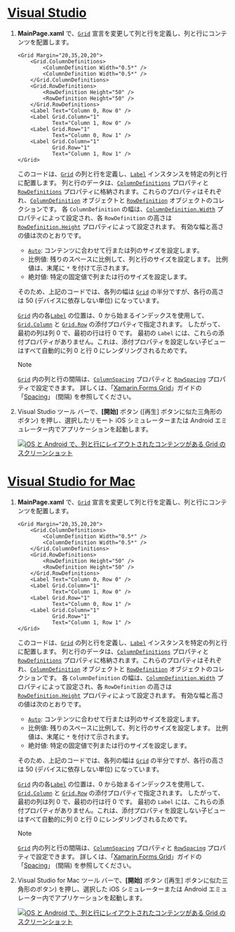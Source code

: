 # <a name="visual-studiotabvswin"></a>[Visual Studio](#tab/vswin)

1. **MainPage.xaml** で、[`Grid`](xref:Xamarin.Forms.Grid) 宣言を変更して列と行を定義し、列と行にコンテンツを配置します。

    ```xaml
    <Grid Margin="20,35,20,20">
        <Grid.ColumnDefinitions>
            <ColumnDefinition Width="0.5*" />
            <ColumnDefinition Width="0.5*" />
        </Grid.ColumnDefinitions>
        <Grid.RowDefinitions>
            <RowDefinition Height="50" />
            <RowDefinition Height="50" />
        </Grid.RowDefinitions>
        <Label Text="Column 0, Row 0" />
        <Label Grid.Column="1"
               Text="Column 1, Row 0" />
        <Label Grid.Row="1"
               Text="Column 0, Row 1" />
        <Label Grid.Column="1"
               Grid.Row="1"
               Text="Column 1, Row 1" />
    </Grid>
    ```

    このコードは、[`Grid`](xref:Xamarin.Forms.Grid) の列と行を定義し、[`Label`](xref:Xamarin.Forms.Label) インスタンスを特定の列と行に配置します。 列と行のデータは、[`ColumnDefinitions`](xref:Xamarin.Forms.Grid.ColumnDefinitions) プロパティと [`RowDefinitions`](xref:Xamarin.Forms.Grid.RowDefinitions) プロパティに格納されます。これらのプロパティはそれぞれ、[`ColumnDefinition`](xref:Xamarin.Forms.ColumnDefinition) オブジェクトと [`RowDefinition`](xref:Xamarin.Forms.RowDefinition) オブジェクトのコレクションです。 各 `ColumnDefinition` の幅は、[`ColumnDefinition.Width`](xref:Xamarin.Forms.ColumnDefinition.Width) プロパティによって設定され、各 `RowDefinition` の高さは [`RowDefinition.Height`](xref:Xamarin.Forms.RowDefinition.Height) プロパティによって設定されます。 有効な幅と高さの値は次のとおりです。

    - [`Auto`](xref:Xamarin.Forms.GridUnitType.Auto): コンテンツに合わせて行または列のサイズを設定します。
    - 比例値: 残りのスペースに比例して、列と行のサイズを設定します。 比例値は、末尾に `*` を付けて示されます。
    - 絶対値: 特定の固定値で列または行のサイズを設定します。

    そのため、上記のコードでは、各列の幅は [`Grid`](xref:Xamarin.Forms.Grid) の半分ですが、各行の高さは 50 (デバイスに依存しない単位) になっています。

    [`Grid`](xref:Xamarin.Forms.Grid) 内の各[`Label`](xref:Xamarin.Forms.Label) の位置は、0 から始まるインデックスを使用して、[`Grid.Column`](xref:Xamarin.Forms.Grid.ColumnProperty) と [`Grid.Row`](xref:Xamarin.Forms.Grid.RowProperty) の添付プロパティで指定されます。 したがって、最初の列は列 0 で、最初の行は行 0 です。 最初の `Label` には、これらの添付プロパティがありません。これは、添付プロパティを設定しない子ビューはすべて自動的に列 0 と行 0 にレンダリングされるためです。

    > [!NOTE]
    > [`Grid`](xref:Xamarin.Forms.Grid) 内の列と行の間隔は、[`ColumnSpacing`](xref:Xamarin.Forms.Grid.ColumnSpacing) プロパティと [`RowSpacing`](xref:Xamarin.Forms.Grid.RowSpacing) プロパティで設定できます。 詳しくは、「[Xamarin.Forms Grid](~/xamarin-forms/user-interface/layouts/grid.md)」ガイドの「[Spacing](~/xamarin-forms/user-interface/layouts/grid.md#spacing)」 (間隔) を参照してください。

1. Visual Studio ツール バーで、**[開始]** ボタン ([再生] ボタンに似た三角形のボタン) を押し、選択したリモート iOS シミュレーターまたは Android エミュレーター内でアプリケーションを起動します。

    [![iOS と Android で、列と行にレイアウトされたコンテンツがある Grid のスクリーンショット](../images/columns-rows.png "列と行にコンテンツがある Grid")](../images/columns-rows-large.png#lightbox "列と行にコンテンツがある Grid")

# <a name="visual-studio-for-mactabvsmac"></a>[Visual Studio for Mac](#tab/vsmac)

1. **MainPage.xaml** で、[`Grid`](xref:Xamarin.Forms.Grid) 宣言を変更して列と行を定義し、列と行にコンテンツを配置します。

    ```xaml
    <Grid Margin="20,35,20,20">
        <Grid.ColumnDefinitions>
            <ColumnDefinition Width="0.5*" />
            <ColumnDefinition Width="0.5*" />
        </Grid.ColumnDefinitions>
        <Grid.RowDefinitions>
            <RowDefinition Height="50" />
            <RowDefinition Height="50" />
        </Grid.RowDefinitions>
        <Label Text="Column 0, Row 0" />
        <Label Grid.Column="1"
               Text="Column 1, Row 0" />
        <Label Grid.Row="1"
               Text="Column 0, Row 1" />
        <Label Grid.Column="1"
               Grid.Row="1"
               Text="Column 1, Row 1" />
    </Grid>
    ```

    このコードは、[`Grid`](xref:Xamarin.Forms.Grid) の列と行を定義し、[`Label`](xref:Xamarin.Forms.Label) インスタンスを特定の列と行に配置します。 列と行のデータは、[`ColumnDefinitions`](xref:Xamarin.Forms.Grid.ColumnDefinitions) プロパティと [`RowDefinitions`](xref:Xamarin.Forms.Grid.RowDefinitions) プロパティに格納されます。これらのプロパティはそれぞれ、[`ColumnDefinition`](xref:Xamarin.Forms.ColumnDefinition) オブジェクトと [`RowDefinition`](xref:Xamarin.Forms.RowDefinition) オブジェクトのコレクションです。 各 `ColumnDefinition` の幅は、[`ColumnDefinition.Width`](xref:Xamarin.Forms.ColumnDefinition.Width) プロパティによって設定され、各 `RowDefinition` の高さは [`RowDefinition.Height`](xref:Xamarin.Forms.RowDefinition.Height) プロパティによって設定されます。 有効な幅と高さの値は次のとおりです。

    - [`Auto`](xref:Xamarin.Forms.GridUnitType.Auto): コンテンツに合わせて行または列のサイズを設定します。
    - 比例値: 残りのスペースに比例して、列と行のサイズを設定します。 比例値は、末尾に `*` を付けて示されます。
    - 絶対値: 特定の固定値で列または行のサイズを設定します。

    そのため、上記のコードでは、各列の幅は [`Grid`](xref:Xamarin.Forms.Grid) の半分ですが、各行の高さは 50 (デバイスに依存しない単位) になっています。

    [`Grid`](xref:Xamarin.Forms.Grid) 内の各[`Label`](xref:Xamarin.Forms.Label) の位置は、0 から始まるインデックスを使用して、[`Grid.Column`](xref:Xamarin.Forms.Grid.ColumnProperty) と [`Grid.Row`](xref:Xamarin.Forms.Grid.RowProperty) の添付プロパティで指定されます。 したがって、最初の列は列 0 で、最初の行は行 0 です。 最初の `Label` には、これらの添付プロパティがありません。これは、添付プロパティを設定しない子ビューはすべて自動的に列 0 と行 0 にレンダリングされるためです。

    > [!NOTE]
    > [`Grid`](xref:Xamarin.Forms.Grid) 内の列と行の間隔は、[`ColumnSpacing`](xref:Xamarin.Forms.Grid.ColumnSpacing) プロパティと [`RowSpacing`](xref:Xamarin.Forms.Grid.RowSpacing) プロパティで設定できます。 詳しくは、「[Xamarin.Forms Grid](~/xamarin-forms/user-interface/layouts/grid.md)」ガイドの「[Spacing](~/xamarin-forms/user-interface/layouts/grid.md#spacing)」 (間隔) を参照してください。

1. Visual Studio for Mac ツール バーで、**[開始]** ボタン ([再生] ボタンに似た三角形のボタン) を押し、選択した iOS シミュレーターまたは Android エミュレーター内でアプリケーションを起動します。

    [![iOS と Android で、列と行にレイアウトされたコンテンツがある Grid のスクリーンショット](../images/columns-rows.png "列と行にコンテンツがある Grid")](../images/columns-rows-large.png#lightbox "列と行にコンテンツがある Grid")
